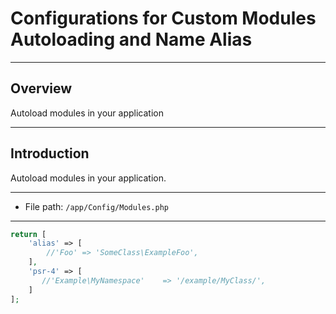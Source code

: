 # Configurations for Custom Modules Autoloading and Name Alias

***

## Overview

Autoload modules in your application

***

## Introduction

Autoload modules in your application.

***
* File path: `/app/Config/Modules.php`

***

```php
return [
    'alias' => [
        //'Foo' => 'SomeClass\ExampleFoo',
    ],
    'psr-4' => [
       //'Example\MyNamespace'    => '/example/MyClass/',
    ]
];
```